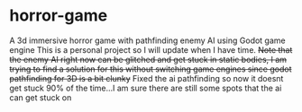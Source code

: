 # horror-game
A 3d immersive horror game with pathfinding enemy AI using Godot game engine 
This is a personal project so I will update when I have time.
~~Note that the enemy AI right now can be glitched and get stuck in static bodies, I am trying to find a solution for this without switching game engines since godot pathfinding for 3D is a bit clunky~~
Fixed the ai pathfinding so now it doesnt get stuck 90% of the time...I am sure there are still some spots that the ai can get stuck on
